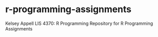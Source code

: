 # r-programming-assignments
Kelsey Appell
LIS 4370: R Programming
Repository for R Programming Assignments
